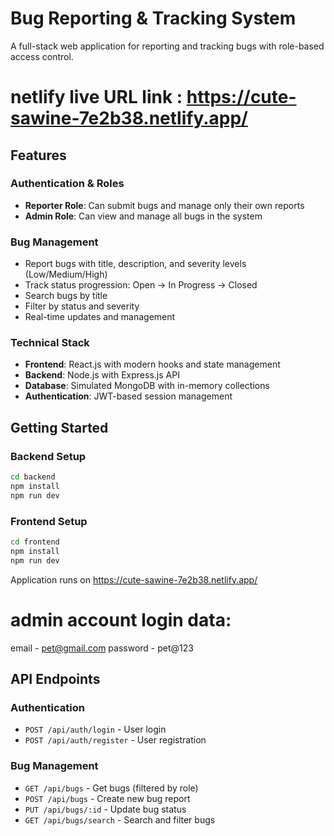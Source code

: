 # Bug Reporting & Tracking System

A full-stack web application for reporting and tracking bugs with role-based access control.

# netlify live URL link : https://cute-sawine-7e2b38.netlify.app/

## Features

### Authentication & Roles
- **Reporter Role**: Can submit bugs and manage only their own reports
- **Admin Role**: Can view and manage all bugs in the system

### Bug Management
- Report bugs with title, description, and severity levels (Low/Medium/High)
- Track status progression: Open → In Progress → Closed
- Search bugs by title
- Filter by status and severity
- Real-time updates and management

### Technical Stack
- **Frontend**: React.js with modern hooks and state management
- **Backend**: Node.js with Express.js API
- **Database**: Simulated MongoDB with in-memory collections
- **Authentication**: JWT-based session management

## Getting Started

### Backend Setup
```bash
cd backend
npm install
npm run dev
```

### Frontend Setup
```bash
cd frontend
npm install
npm run dev
```
Application runs on https://cute-sawine-7e2b38.netlify.app/


# admin account login data: 
email - pet@gmail.com
password - pet@123


## API Endpoints

### Authentication
- `POST /api/auth/login` - User login
- `POST /api/auth/register` - User registration

### Bug Management
- `GET /api/bugs` - Get bugs (filtered by role)
- `POST /api/bugs` - Create new bug report
- `PUT /api/bugs/:id` - Update bug status
- `GET /api/bugs/search` - Search and filter bugs

